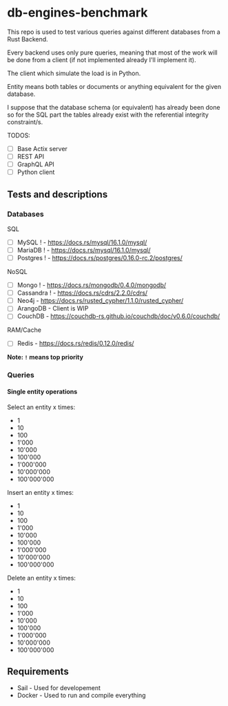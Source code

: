 # db-engines-benchmark

This repo is used to test various queries against different databases from a Rust Backend.

Every backend uses only pure queries, meaning that most of the work will be done from a client (if not implemented already I'll implement it).

The client which simulate the load is in Python.

Entity means both tables or documents or anything equivalent for the given database.

I suppose that the database schema (or equivalent) has already been done so for the SQL part the tables already exist with the referential integrity constraint/s.

TODOS:

- [ ] Base Actix server
- [ ] REST API
- [ ] GraphQL API
- [ ] Python client

## Tests and descriptions

### Databases

SQL

- [ ] MySQL ! - https://docs.rs/mysql/16.1.0/mysql/
- [ ] MariaDB ! - https://docs.rs/mysql/16.1.0/mysql/
- [ ] Postgres ! - https://docs.rs/postgres/0.16.0-rc.2/postgres/

NoSQL

- [ ] Mongo ! - https://docs.rs/mongodb/0.4.0/mongodb/
- [ ] Cassandra ! - https://docs.rs/cdrs/2.2.0/cdrs/
- [ ] Neo4j - https://docs.rs/rusted_cypher/1.1.0/rusted_cypher/
- [ ] ArangoDB - Client is WIP
- [ ] CouchDB - https://couchdb-rs.github.io/couchdb/doc/v0.6.0/couchdb/

RAM/Cache

- [ ] Redis - https://docs.rs/redis/0.12.0/redis/

**Note: `!` means top priority**

### Queries

#### Single entity operations

Select an entity x times:

- 1
- 10
- 100
- 1'000
- 10'000
- 100'000
- 1'000'000
- 10'000'000
- 100'000'000

Insert an entity x times:

- 1
- 10
- 100
- 1'000
- 10'000
- 100'000
- 1'000'000
- 10'000'000
- 100'000'000

Delete an entity x times:

- 1
- 10
- 100
- 1'000
- 10'000
- 100'000
- 1'000'000
- 10'000'000
- 100'000'000

## Requirements

- Sail - Used for developement
- Docker - Used to run and compile everything
